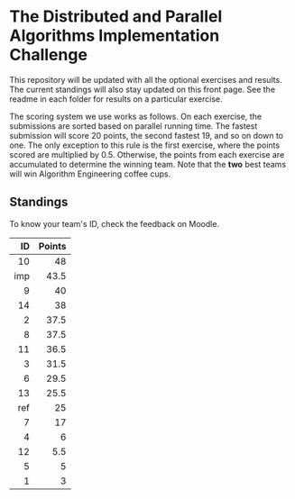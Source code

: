 # The Distributed and Parallel Algorithms Implementation Challenge

This repository will be updated with all the optional exercises and results. The current standings will also stay updated on this front page. See the readme in each folder for results on a particular exercise.

The scoring system we use works as follows. On each exercise, the submissions are sorted based on parallel running time. The fastest submission will score 20 points, the second fastest 19, and so on down to one. The only exception to this rule is the first exercise, where the points scored are multiplied by $0.5$. Otherwise, the points from each exercise are accumulated to determine the winning team. Note that the **two** best teams will win Algorithm Engineering coffee cups.

## Standings

To know your team's ID, check the feedback on Moodle.

| ID | Points |
| -: | -: |
| 10 | 48 |
| imp | 43.5 |
| 9 | 40 |
| 14 | 38 |
| 2 | 37.5 |
| 8 | 37.5 |
| 11 | 36.5 |
| 3 | 31.5 |
| 6 | 29.5 |
| 13 | 25.5 |
| ref | 25 |
| 7 | 17 |
| 4 | 6 |
| 12 | 5.5 |
| 5 | 5 |
| 1 | 3 |
